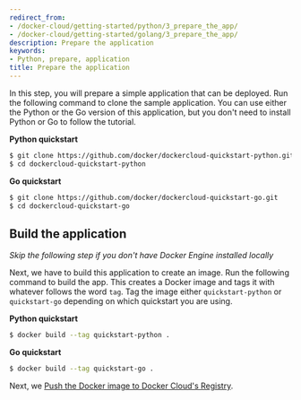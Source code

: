 ```yaml
---
redirect_from:
- /docker-cloud/getting-started/python/3_prepare_the_app/
- /docker-cloud/getting-started/golang/3_prepare_the_app/
description: Prepare the application
keywords:
- Python, prepare, application
title: Prepare the application
---
```


In this step, you will prepare a simple application that can be deployed.
Run the following command to clone the sample application. You can use
either the Python or the Go version of this application, but you don't need to
install Python or Go to follow the tutorial.

**Python quickstart**

```bash
$ git clone https://github.com/docker/dockercloud-quickstart-python.git
$ cd dockercloud-quickstart-python
```

**Go quickstart**

```bash
$ git clone https://github.com/docker/dockercloud-quickstart-go.git
$ cd dockercloud-quickstart-go
```

## Build the application

*Skip the following step if you don't have Docker Engine installed locally*

Next, we have to build this application to create an image. Run the following command to build the app. This creates a Docker image and tags it with whatever follows the word `tag`. Tag the image either `quickstart-python` or `quickstart-go` depending on which quickstart you are using.

**Python quickstart**

```bash
$ docker build --tag quickstart-python .
```

**Go quickstart**

```bash
$ docker build --tag quickstart-go .
```

Next, we [Push the Docker image to Docker Cloud's Registry](4_push_to_cloud_registry.md).
